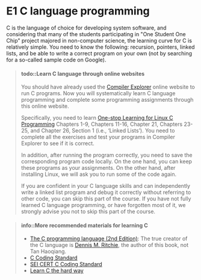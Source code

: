 <!-- # E1 C语言程序设计 -->
# E1 C language programming
<!-- C语言几乎是开发系统软件的不二选择,
而且考虑到参加"一生一芯"的不少同学就读的是非计算机专业,
C语言对大家来说学习的门槛也比较低.
大家需要掌握如下内容: 递归, 指针, 链表,
并且能够独立写出正确的程序(而不是在百度上搜一个所谓的示例代码). -->

C is the language of choice for developing system software, and considering that many of the students participating in "One Student One Chip" project majored in non-computer science, the learning curve for C is relatively simple. You need to know the following: recursion, pointers, linked lists, and be able to write a correct program on your own (not by searching for a so-called sample code on Google).



<!-- > #### todo::通过线上网站学习C语言 -->
<!-- > 你之前应该已经使用过[Compiler Explorer][compiler explorer]这个在线网站来运行C程序了,
> 现在你将要系统地学习C语言程序设计, 并通过这个在线网站来完成一些编程作业.
>
> 具体地, 你需要学习[Linux C编程一站式学习][linux c]中的
> 第1~9章, 第11~16章, 第21章, 第23~25章, 以及第26章第1节(即"链表").
> 你需要完成所有习题, 并在Compiler Explorer中测试你的程序是否正确.
>
> 此外, 你需要在正确运行程序之后, 把相应的程序代码保存到本地,
> 一方面可以把这些程序作为你的作业保留下来,
> 另一方面, 后面在安装Linux后, 我们会要求你再次运行其中的一些代码.
>
> 如果你对自己的C语言水平很有自信, 能够在不参考其他代码的情况下,
> 能独立编写一个链表程序并调试正确, 你可以跳过这部分学习.
> 如果你没有完整学习过C语言程序设计, 或者已经遗忘得差不多, 我们非常不建议你跳过这部分学习. -->

> #### todo::Learn C language through online websites
>You should have already used the [Compiler Explorer][compiler explorer] online
website to run C programs. 
>Now you will systematically learn C language programming and complete some programming assignments through this online website.
>
>Specifically, you need to learn [One-stop Learning for Linux C Programming][linux c]
> Chapters 1-9, Chapters 11-16, Chapter 21, Chapters 23-25, and Chapter 26, Section 1 (i.e., ‘Linked Lists’).
> You need to complete all the exercises and test your programs in Compiler Explorer to  see if it is correct.
>
> In addition, after running the program correctly, you need to save the corresponding program code locally.
> On the one hand, you can keep these programs as your assignments.
> On the other hand, after installing Linux, we will ask you to run some of the code again.
>
> If you are confident in your C language skills and can independently write a linked list program and debug it correctly without referring to other code,
> you can skip this part of the course.
> If you have not fully learned C language programming, or have forgotten most of it, we strongly advise you not to skip this part of the course.


<!-- >   真正的C语言之父是这本书的作者[Dennis M. Ritchie][ritchie], 而不是谭浩强 -->
<!-- > #### info::另外推荐一些C语言学习资料 -->
> #### info::More recommended materials for learning C
> * [The C programming language (2nd Edition)][c]:
> The true creator of the C language is [Dennis M. Ritchie][ritchie], the author of this book, not Tan Haoqiang.
> * [C Coding Standard][c coding standard]
> * [SEI CERT C Coding Standard][cert c]
> * [Learn C the hard way][learn c]
<!-- lcthw网址有版权问题，与余博再商量 -->

[compiler explorer]: https://godbolt.org/
[linux c]: http://akaedu.github.io/book/
[c]: https://www.emgywomenscollege.ac.in/templateEditor/kcfinder/upload/files/C_Programming.pdf
[c coding standard]: https://users.ece.cmu.edu/~eno/coding/CCodingStandard.html
[cert c]: https://wiki.sei.cmu.edu/confluence/display/c/SEI+CERT+C+Coding+Standard
[ritchie]: http://en.wikipedia.org/wiki/Dennis_Ritchie
[learn c]: https://wizardforcel.gitbooks.io/lcthw/content/preface.html
